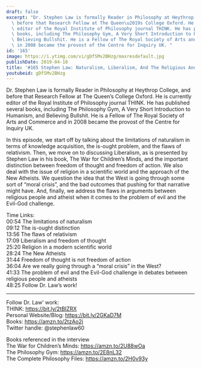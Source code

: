 ```yaml
---
draft: false
excerpt: "Dr. Stephen Law is formally Reader in Philosophy at Heythrop College, and\
  \ before that Research Fellow at The Queen\u2019s College Oxford. He is currently\
  \ editor of the Royal Institute of Philosophy journal THINK. He has published several\
  \ books, including The Philosophy Gym, A Very Short Introduction to Humanism, and\
  \ Believing Bullshit. He is a Fellow of The Royal Society of Arts and Commerce and\
  \ in 2008 became the provost of the Centre for Inquiry UK. "
id: '165'
image: https://i.ytimg.com/vi/gDfSMv2BHzg/maxresdefault.jpg
publishDate: 2019-04-18
title: '#165 Stephen Law: Naturalism, Liberalism, And The Religious And The Atheists'
youtubeid: gDfSMv2BHzg
---
```

Dr. Stephen Law is formally Reader in Philosophy at Heythrop College, and before that Research Fellow at The Queen’s College Oxford. He is currently editor of the Royal Institute of Philosophy journal THINK. He has published several books, including The Philosophy Gym, A Very Short Introduction to Humanism, and Believing Bullshit. He is a Fellow of The Royal Society of Arts and Commerce and in 2008 became the provost of the Centre for Inquiry UK. 

In this episode, we start off by talking about the limitations of naturalism in terms of knowledge acquisition, the is-ought problem, and the flaws of relativism. Then, we move on to discussing Liberalism, as is presented by Stephen Law in his book, The War for Children’s Minds, and the important distinction between freedom of thought and freedom of action. We also deal with the issue of religion in a scientific world and the approach of the New Atheists. We question the idea that the West is going through some sort of “moral crisis”, and the bad outcomes that pushing for that narrative might have. And, finally, we address the flaws in arguments between religious people and atheist when it comes to the problem of evil and the Evil-God challenge.

Time Links:  
00:54  The limitations of naturalism  
09:12  The is-ought distinction        
13:56  The flaws of relativism                   
17:09  Liberalism and freedom of thought               
25:20  Religion in a modern scientific world                    
28:24  The New Atheists            
31:44  Freedom of thought is not freedom of action       
36:04  Are we really going through a “moral crisis” in the West?      
41:33  The problem of evil and the Evil-God challenge in debates between religious people and atheists  
48:25  Follow Dr. Law’s work!

---

Follow Dr. Law’ work:  
THINK: https://bit.ly/2tBIZRX  
Personal Website/Blog: https://bit.ly/2GKaD7M  
Books: https://amzn.to/2tzAo2j  
Twitter handle: @stephenlaw60 

Books referenced in the interview  
The War for Children’s Minds: https://amzn.to/2U88wOa  
The Philosophy Gym: https://amzn.to/2E8nL32  
The Complete Philosophy Files: https://amzn.to/2H0v93y
